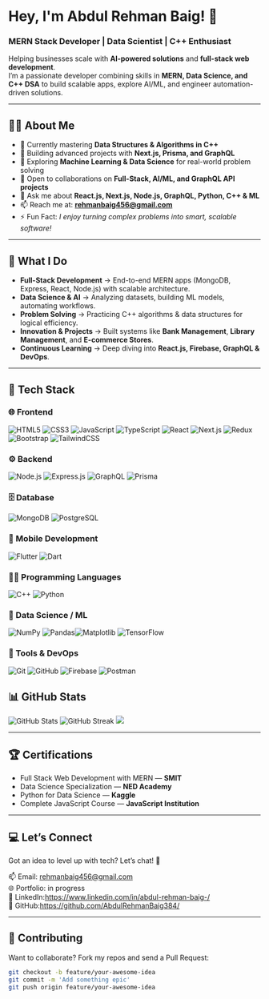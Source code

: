 # Hey, I'm Abdul Rehman Baig! 🚀  
### MERN Stack Developer | Data Scientist | C++ Enthusiast  

Helping businesses scale with **AI-powered solutions** and **full-stack web development**.  
I’m a passionate developer combining skills in **MERN, Data Science, and C++ DSA** to build scalable apps, explore AI/ML, and engineer automation-driven solutions.  

---

## 👨‍💻 About Me  

- 🔭 Currently mastering **Data Structures & Algorithms in C++**  
- 🚀 Building advanced projects with **Next.js, Prisma, and GraphQL**  
- 🤖 Exploring **Machine Learning & Data Science** for real-world problem solving  
- 🤝 Open to collaborations on **Full-Stack, AI/ML, and GraphQL API projects**  
- 💬 Ask me about **React.js, Next.js, Node.js, GraphQL, Python, C++ & ML**  
- 📫 Reach me at: **rehmanbaig456@gmail.com**  
- ⚡ Fun Fact: *I enjoy turning complex problems into smart, scalable software!*  

---

## 🌟 What I Do  

- **Full-Stack Development** → End-to-end MERN apps (MongoDB, Express, React, Node.js) with scalable architecture.  
- **Data Science & AI** → Analyzing datasets, building ML models, automating workflows.  
- **Problem Solving** → Practicing C++ algorithms & data structures for logical efficiency.  
- **Innovation & Projects** → Built systems like **Bank Management**, **Library Management**, and **E-commerce Stores**.  
- **Continuous Learning** → Deep diving into **React.js, Firebase, GraphQL & DevOps**.  

---

## 🚀 Tech Stack  

### 🌐 Frontend  
![HTML5](https://img.shields.io/badge/HTML5-E34F26?style=for-the-badge&logo=html5&logoColor=white) ![CSS3](https://img.shields.io/badge/CSS3-1572B6?style=for-the-badge&logo=css3&logoColor=white) ![JavaScript](https://img.shields.io/badge/JavaScript-F7DF1E?style=for-the-badge&logo=javascript&logoColor=black) ![TypeScript](https://img.shields.io/badge/TypeScript-007ACC?style=for-the-badge&logo=typescript&logoColor=white) ![React](https://img.shields.io/badge/React-20232A?style=for-the-badge&logo=react&logoColor=61DAFB) ![Next.js](https://img.shields.io/badge/Next.js-000000?style=for-the-badge&logo=next.js&logoColor=white) ![Redux](https://img.shields.io/badge/Redux-593D88?style=for-the-badge&logo=redux&logoColor=white) ![Bootstrap](https://img.shields.io/badge/Bootstrap-563D7C?style=for-the-badge&logo=bootstrap&logoColor=white) ![TailwindCSS](https://img.shields.io/badge/TailwindCSS-38B2AC?style=for-the-badge&logo=tailwind-css&logoColor=white)  

### ⚙️ Backend  
![Node.js](https://img.shields.io/badge/Node.js-43853D?style=for-the-badge&logo=node.js&logoColor=white)  ![Express.js](https://img.shields.io/badge/Express.js-000000?style=for-the-badge&logo=express&logoColor=white) ![GraphQL](https://img.shields.io/badge/GraphQL-E10098?style=for-the-badge&logo=graphql&logoColor=white) ![Prisma](https://img.shields.io/badge/Prisma-2D3748?style=for-the-badge&logo=prisma&logoColor=white)  

### 🗄️ Database  
![MongoDB](https://img.shields.io/badge/MongoDB-4EA94B?style=for-the-badge&logo=mongodb&logoColor=white) ![PostgreSQL](https://img.shields.io/badge/PostgreSQL-316192?style=for-the-badge&logo=postgresql&logoColor=white)  


### 📱 Mobile Development  
![Flutter](https://img.shields.io/badge/Flutter-02569B?style=for-the-badge&logo=flutter&logoColor=white) ![Dart](https://img.shields.io/badge/Dart-0175C2?style=for-the-badge&logo=dart&logoColor=white)  


### 🧑‍💻 Programming Languages  
![C++](https://img.shields.io/badge/C++-00599C?style=for-the-badge&logo=cplusplus&logoColor=white) ![Python](https://img.shields.io/badge/Python-3776AB?style=for-the-badge&logo=python&logoColor=white)  


### 🔬 Data Science / ML  
![NumPy](https://img.shields.io/badge/NumPy-013243?style=for-the-badge&logo=numpy&logoColor=white) ![Pandas](https://img.shields.io/badge/Pandas-150458?style=for-the-badge&logo=pandas&logoColor=white)![Matplotlib](https://img.shields.io/badge/Matplotlib-11557c?style=for-the-badge&logo=plotly&logoColor=white)  ![TensorFlow](https://img.shields.io/badge/TensorFlow-FF6F00?style=for-the-badge&logo=tensorflow&logoColor=white)  


### 🔧 Tools & DevOps  
![Git](https://img.shields.io/badge/Git-F05032?style=for-the-badge&logo=git&logoColor=white) ![GitHub](https://img.shields.io/badge/GitHub-181717?style=for-the-badge&logo=github&logoColor=white) ![Firebase](https://img.shields.io/badge/Firebase-ffca28?style=for-the-badge&logo=firebase&logoColor=black) ![Postman](https://img.shields.io/badge/Postman-FF6C37?style=for-the-badge&logo=postman&logoColor=white)  


## 📊 GitHub Stats  
  <img src="https://github-readme-stats.vercel.app/api?username=AbdulRehmanBaig384&show_icons=true&theme=radical" alt="GitHub Stats" />
  <img src="https://github-readme-streak-stats.herokuapp.com/?user=AbdulRehmanBaig384&theme=radical" alt="GitHub Streak" />
  <img src="https://github-readme-stats.vercel.app/api/top-langs/?username=AbdulRehmanBaig384&layout=compact&theme=radical" />

---

## 🏆 Certifications  

- Full Stack Web Development with MERN — **SMIT**  
- Data Science Specialization — **NED Academy**  
- Python for Data Science — **Kaggle**  
- Complete JavaScript Course — **JavaScript Institution**  

---

## 💻 Let’s Connect  

Got an idea to level up with tech? Let’s chat! 🚀  

📫 Email: rehmanbaig456@gmail.com  
🌐 Portfolio: in progress <br>
💼 LinkedIn:https://www.linkedin.com/in/abdul-rehman-baig-/ <Br>
🐙 GitHub:https://github.com/AbdulRehmanBaig384/

---

## 📜 Contributing  

Want to collaborate? Fork my repos and send a Pull Request:  

```bash
git checkout -b feature/your-awesome-idea
git commit -m 'Add something epic'
git push origin feature/your-awesome-idea
